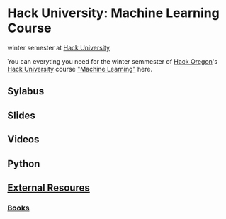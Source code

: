 # Hack University: Machine Learning Course

winter semester at [Hack University](github.com/hackoregon/hack-university-machine-learning) 

You can everyting you need for the winter semmester of [Hack Oregon](http://www.hackoregon.org/)'s
[Hack University](http://www.hackoregon.org/hack-university/) course 
["Machine Learning"](http://www.hackoregon.org/database-cohort) here.

## Sylabus

## Slides

## Videos

## Python

## [External Resoures](resources.md)

### [Books](books.md)
